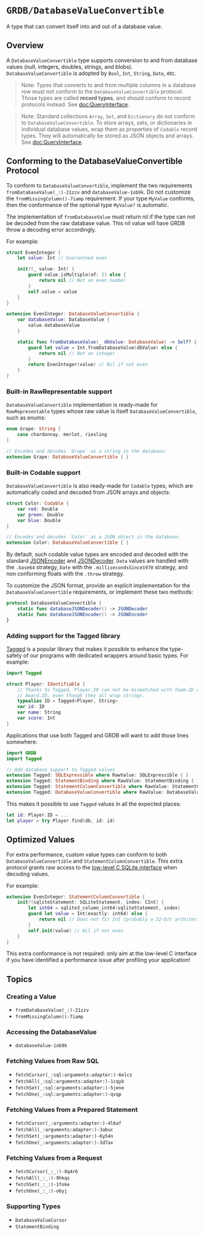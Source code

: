 # ``GRDB/DatabaseValueConvertible``

A type that can convert itself into and out of a database value.

## Overview

A `DatabaseValueConvertible` type supports conversion to and from database values (null, integers, doubles, strings, and blobs). `DatabaseValueConvertible` is adopted by `Bool`, `Int`, `String`, `Date`, etc.

> Note: Types that converts to and from multiple columns in a database row must not conform to the `DatabaseValueConvertible` protocol. Those types are called **record types**, and should conform to record protocols instead. See <doc:QueryInterface>.

> Note: Standard collections `Array`, `Set`, and `Dictionary` do not conform to `DatabaseValueConvertible`. To store arrays, sets, or dictionaries in individual database values, wrap them as properties of `Codable` record types. They will automatically be stored as JSON objects and arrays. See <doc:QueryInterface>.

## Conforming to the DatabaseValueConvertible Protocol

To conform to `DatabaseValueConvertible`, implement the two requirements ``fromDatabaseValue(_:)-21zzv`` and ``databaseValue-1ob9k``. Do not customize the ``fromMissingColumn()-7iamp`` requirement. If your type `MyValue` conforms, then the conformance of the optional type `MyValue?` is automatic.

The implementation of `fromDatabaseValue` must return nil if the type can not be decoded from the raw database value. This nil value will have GRDB throw a decoding error accordingly.

For example:

```swift
struct EvenInteger {
    let value: Int // Guaranteed even

    init?(_ value: Int) {
        guard value.isMultiple(of: 2) else {
            return nil // Not an even number
        }
        self.value = value
    }
}

extension EvenInteger: DatabaseValueConvertible {
    var databaseValue: DatabaseValue {
        value.databaseValue
    }

    static func fromDatabaseValue(_ dbValue: DatabaseValue) -> Self? {
        guard let value = Int.fromDatabaseValue(dbValue) else {
            return nil // Not an integer
        }
        return EvenInteger(value) // Nil if not even
    }
}
```

### Built-in RawRepresentable support

`DatabaseValueConvertible` implementation is ready-made for `RawRepresentable` types whose raw value is itself `DatabaseValueConvertible`, such as enums:

```swift
enum Grape: String {
    case chardonnay, merlot, riesling
}

// Encodes and decodes `Grape` as a string in the database:
extension Grape: DatabaseValueConvertible { }
```

### Built-in Codable support

`DatabaseValueConvertible` is also ready-made for `Codable` types, which are automatically coded and decoded from JSON arrays and objects:

```swift
struct Color: Codable {
    var red: Double
    var green: Double
    var blue: Double
}

// Encodes and decodes `Color` as a JSON object in the database:
extension Color: DatabaseValueConvertible { }
```

By default, such codable value types are encoded and decoded with the standard [JSONEncoder](https://developer.apple.com/documentation/foundation/jsonencoder) and [JSONDecoder](https://developer.apple.com/documentation/foundation/jsondecoder). `Data` values are handled with the `.base64` strategy, `Date` with the `.millisecondsSince1970` strategy, and non conforming floats with the `.throw` strategy.

To customize the JSON format, provide an explicit implementation for the `DatabaseValueConvertible` requirements,
or implement these two methods:

```swift
protocol DatabaseValueConvertible {
    static func databaseJSONDecoder() -> JSONDecoder
    static func databaseJSONEncoder() -> JSONEncoder
}
```

### Adding support for the Tagged library

[Tagged](https://github.com/pointfreeco/swift-tagged) is a popular library that makes it possible to enhance the type-safety of our programs with dedicated wrappers around basic types. For example:

```swift
import Tagged

struct Player: Identifiable {
    // Thanks to Tagged, Player.ID can not be mismatched with Team.ID or
    // Award.ID, even though they all wrap strings.
    typealias ID = Tagged<Player, String>
    var id: ID
    var name: String
    var score: Int
}
```

Applications that use both Tagged and GRDB will want to add those lines somewhere:

```swift
import GRDB
import Tagged

// Add database support to Tagged values
extension Tagged: SQLExpressible where RawValue: SQLExpressible { }
extension Tagged: StatementBinding where RawValue: StatementBinding { }
extension Tagged: StatementColumnConvertible where RawValue: StatementColumnConvertible { }
extension Tagged: DatabaseValueConvertible where RawValue: DatabaseValueConvertible { }
```

This makes it possible to use `Tagged` values in all the expected places:

```swift
let id: Player.ID = ...
let player = try Player.find(db, id: id)
```

## Optimized Values

For extra performance, custom value types can conform to both `DatabaseValueConvertible` and ``StatementColumnConvertible``. This extra protocol grants raw access to the [low-level C SQLite interface](https://www.sqlite.org/c3ref/column_blob.html) when decoding values.

For example:

```swift
extension EvenInteger: StatementColumnConvertible {
    init?(sqliteStatement: SQLiteStatement, index: CInt) {
        let int64 = sqlite3_column_int64(sqliteStatement, index)
        guard let value = Int(exactly: int64) else {
            return nil // Does not fit Int (probably a 32-bit architecture)
        }
        self.init(value) // Nil if not even
    }
}
```

This extra conformance is not required: only aim at the low-level C interface if you have identified a performance issue after profiling your application! 

## Topics

### Creating a Value

- ``fromDatabaseValue(_:)-21zzv``
- ``fromMissingColumn()-7iamp``

### Accessing the DatabaseValue

- ``databaseValue-1ob9k``

### Fetching Values from Raw SQL

- ``fetchCursor(_:sql:arguments:adapter:)-6elcz``
- ``fetchAll(_:sql:arguments:adapter:)-1cqyb``
- ``fetchSet(_:sql:arguments:adapter:)-5jene``
- ``fetchOne(_:sql:arguments:adapter:)-qvqp``

### Fetching Values from a Prepared Statement

- ``fetchCursor(_:arguments:adapter:)-4l6af``
- ``fetchAll(_:arguments:adapter:)-3abuc``
- ``fetchSet(_:arguments:adapter:)-6y54n``
- ``fetchOne(_:arguments:adapter:)-3d7ax``

### Fetching Values from a Request

- ``fetchCursor(_:_:)-8q4r6``
- ``fetchAll(_:_:)-9hkqs``
- ``fetchSet(_:_:)-1foke``
- ``fetchOne(_:_:)-o6yj``

### Supporting Types

- ``DatabaseValueCursor``
- ``StatementBinding``
